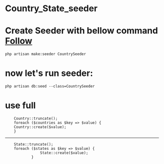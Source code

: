 # Country_State_seeder
# Create Seeder with bellow command <a href="https://www.itsolutionstuff.com/post/how-to-add-country-list-in-laravelexample.html" >Follow</a>
    php artisan make:seeder CountrySeeder
# now let's run seeder:
    php artisan db:seed --class=CountrySeeder
# use full 
        Country::truncate();
        foreach ($countries as $key => $value) {
        Country::create($value);
        }
----------------------------------
        State::truncate();
        foreach ($states as $key => $value) {
                    State::create($value);
                }


